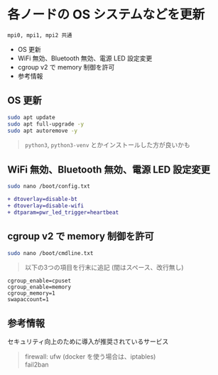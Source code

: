 # 各ノードの OS システムなどを更新
`mpi0, mpi1, mpi2 共通`

* OS 更新
* WiFi 無効、Bluetooth 無効、電源 LED 設定変更
* cgroup v2 で memory 制御を許可
* 参考情報

## OS 更新
~~~sh
sudo apt update
sudo apt full-upgrade -y
sudo apt autoremove -y
~~~
> `python3`, `python3-venv` とかインストールした方が良いかも

## WiFi 無効、Bluetooth 無効、電源 LED 設定変更
~~~sh
sudo nano /boot/config.txt
~~~
~~~diff
+ dtoverlay=disable-bt
+ dtoverlay=disable-wifi
+ dtparam=pwr_led_trigger=heartbeat
~~~
## cgroup v2 で memory 制御を許可
~~~sh
sudo nano /boot/cmdline.txt
~~~
> 以下の3つの項目を行末に追記 (間はスペース、改行無し)
~~~
cgroup_enable=cpuset
cgroup_enable=memory
cgroup_memory=1
swapaccount=1
~~~
## 参考情報
セキュリティ向上のために導入が推奨されているサービス
> firewall: ufw (docker を使う場合は、iptables)<br>
> fail2ban
